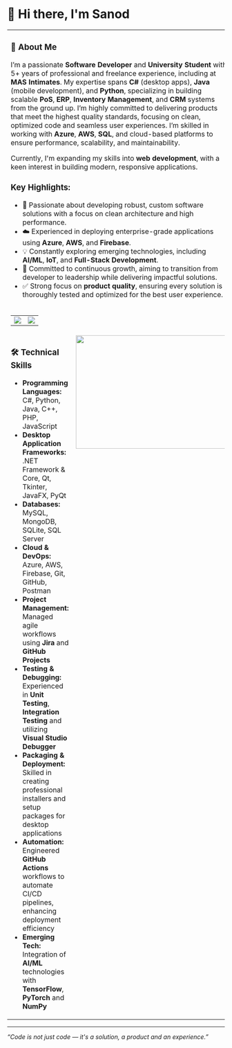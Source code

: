 # 👋 Hi there, I'm Sanod

<table>
<tr>
<td colspan="2" valign="top" width="100%">

### 💼 About Me

I’m a passionate **Software Developer** and **University Student** with 5+ years of professional and freelance experience, including at **MAS Intimates**. My expertise spans **C#** (desktop apps), **Java** (mobile development), and **Python**, specializing in building scalable **PoS**, **ERP**, **Inventory Management**, and **CRM** systems from the ground up. I’m highly committed to delivering products that meet the highest quality standards, focusing on clean, optimized code and seamless user experiences. I’m skilled in working with **Azure**, **AWS**, **SQL**, and cloud-based platforms to ensure performance, scalability, and maintainability.

Currently, I'm expanding my skills into **web development**, with a keen interest in building modern, responsive applications.

### Key Highlights:
- 🔧 Passionate about developing robust, custom software solutions with a focus on clean architecture and high performance.  
- ☁️ Experienced in deploying enterprise-grade applications using **Azure**, **AWS**, and **Firebase**.  
- 💡 Constantly exploring emerging technologies, including **AI/ML**, **IoT**, and **Full-Stack Development**.  
- 🚀 Committed to continuous growth, aiming to transition from developer to leadership while delivering impactful solutions.  
- ✅ Strong focus on **product quality**, ensuring every solution is thoroughly tested and optimized for the best user experience.

</td>
</tr>

<tr>
<td colspan="2" valign="top" width="100%">

<table width="100%">
<tr>
<td align="left" width="50%">
<img src="https://github-readme-stats-sanodmendis-projects.vercel.app/api?username=sanodmendis&show_icons=true&count_private=true&include_all_commits=true&rank_icon=github&title_color=ffffff&text_color=ffffff&icon_color=ffffff&bg_color=2c3e50,2e4154,34495e&hide_border=true&hide_title=true" />
</td>
<td align="right" width="50%">
<img src="https://streak-stats.demolab.com?user=sanodmendis&hide_border=true&background=2c3e50&ring=ffffff&fire=ffffff&currStreakLabel=ffffff&currStreakNum=ffffff&sideLabels=ffffff&sideNums=ffffff&dates=ffffff&text=ffffff" />
</td>
</tr>
</table>

</td>
</tr>

<tr>
<td valign="top" width="65%">

### 🛠️ Technical Skills

- **Programming Languages:** C#, Python, Java, C++, PHP, JavaScript  
- **Desktop Application Frameworks:** .NET Framework & Core, Qt, Tkinter, JavaFX, PyQt  
- **Databases:** MySQL, MongoDB, SQLite, SQL Server  
- **Cloud & DevOps:** Azure, AWS, Firebase, Git, GitHub, Postman  
- **Project Management:** Managed agile workflows using **Jira** and **GitHub Projects**  
- **Testing & Debugging:** Experienced in **Unit Testing**, **Integration Testing** and utilizing **Visual Studio Debugger**  
- **Packaging & Deployment:** Skilled in creating professional installers and setup packages for desktop applications  
- **Automation:** Engineered **GitHub Actions** workflows to automate CI/CD pipelines, enhancing deployment efficiency  
- **Emerging Tech:** Integration of **AI/ML** technologies with **TensorFlow**, **PyTorch** and **NumPy**

</td>
<td valign="top" width="35%">
  <a href="https://github.com/sanodmendis">
    <img 
      src="https://github-readme-stats-sanodmendis-projects.vercel.app/api/top-langs/?username=sanodmendis&layout=compact&title_color=ffffff&text_color=ffffff&bg_color=2c3e50,2e4154,34495e&hide_border=true" 
      width="350" 
      height="262" 
    />
  </a>
</td>
</tr>
</table>

---

_“Code is not just code — it's a solution, a product and an experience.”_

